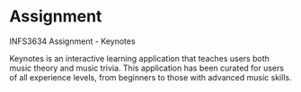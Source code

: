 # Assignment
INFS3634 Assignment - Keynotes

Keynotes is an interactive learning application that teaches users both music theory and music trivia. This application has been curated for users of all experience levels, from beginners to those with advanced music skills. 
